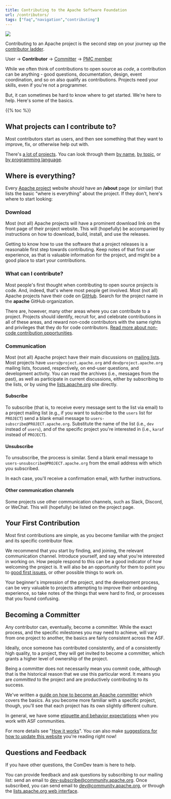 ```yaml
---
title: Contributing to the Apache Software Foundation
url: /contributors/
tags: ["faq","navigation","contributing"]
---
```


<img src="/images/contributors-fp.webp" class="pull-right">

Contributing to an Apache project is the second step on your journey up
the [contributor ladder](/contributor-ladder.html).

User &rarr; **Contributor** &rarr; [Committer](/committers/) &rarr; [PMC member](/pmc/)

While we often think of contributions to open source as *code*, a 
contribution can be anything - good questions, documentation, design,
event coordination, and so on also qualify as contributions. Projects
need your skills, even if you're not a programmer.

But, it can sometimes be hard to know where to get started. We're here
to help. Here's some of the basics.

{{% toc %}}

## What projects can I contribute to?

Most contributors start as users, and then see something that they want
to improve, fix, or otherwise help out with.

There's [a lot of projects](https://projects.apache.org/). You can look
through them 
[by name](https://projects.apache.org/projects.html?name),
[by topic](https://projects.apache.org/projects.html?category),
or [by programming language](https://projects.apache.org/projects.html?language).

## Where is everything?

Every [Apache project](https://projects.apache.org/) website *should*
have an **/about** page (or similar) that lists the basic "where is 
everything" about the project. If they don't, here's where to start looking:

### Download

Most (not all) Apache projects will have a prominent download link on
the front page of their project website. This will (hopefully) be
accompanied by instructions on how to download, build, install, and use
the releases.

Getting to know how to use the software that a project releases is a
reasonable first step towards contributing. Keep notes of that first
user experience, as that is valuable information for the project, and
might be a good place to start your contributions.

### What can I contribute?

Most people's first thought when contributing to open source projects is
code. And, indeed, that's where most people get involved. Most (not all) 
Apache projects have their code on [GitHub](https://github.com/apache).
Search for the project name in the **apache** GitHub organization.

There are, however, many other areas where you can contribute to a
project. Projects should identify, recruit for, and celebrate contributions in
all of these areas, and reward non-code contributors with the same
rights and privileges that they do for code contributors. [Read more
about non-code contribution opportunities](non-code.html).

### Communication

Most (not all) Apache project have their main discussions on [mailing
lists][11]. Most projects have
`users@project.apache.org` and `dev@project.apache.org` mailing lists,
focused, respectively, on end-user questions, and development activity.
You can read the archives (i.e., messages from the past), as well as
participate in current discussions, either by subscribing to the lists,
or by using the [lists.apache.org][11] site
directly.

<!--

TODO:

All of this stuff about mailing lists should be in mailing-lists.md
rather than here.

-->

#### Subscribe

To subscribe (that is, to receive every message sent to the list via
email) to a project mailing list (e.g., if you want to subscribe
to the `users` list for `PROJECT`)
send a blank email message to `users-subscribe@PROJECT.apache.org`.
Substitute the name of the list (i.e., `dev` instead of `users`), and of 
the specific project you're interested in (i.e., `karaf` instead of
`PROJECT`).

#### Unsubscribe

To unsubscribe, the process is similar. Send a blank email message to
`users-unsubscribe@PROJECT.apache.org` from the email address with which
you subscribed.

In each case, you'll receive a confirmation email, with further
instructions.

#### Other communication channels

Some projects use other communication channels, such as Slack, Discord,
or WeChat. This will (hopefully) be listed on the project page.

## Your First Contribution

Most first contributions are simple, as you become familiar with the
project and its specific contributor flow.

We recommend that you start by finding, and joining, the relevant
communication channel. Introduce yourself, and say what you're
interested in working on. How people respond to this can be a good
indicator of how welcoming the project is. It will also be an
opportunity for them to point you to [good first
issues](https://community.apache.org/committers/good-first-issues.html),
or other possible things to work on.

Your beginner's impression of the project, and the development process,
can be very valuable to projects attempting to improve their onboarding
experience, so take notes of the things that were hard to find, or
processes that you found confusing.

## Becoming a Committer

Any contributor can, eventually, become a committer. While the exact
process, and the specific milestones you may need to achieve, will vary
from one project to another, the basics are fairly consistent across the
ASF.

Ideally, once someone has contributed consistently, and of a
consistently high quality, to a project, they will get invited to become
a committer, which grants a higher level of ownership of the project.

Being a committer does not necessarily mean you commit code, although
that is the historical reason that we use this particular word.
It means you are *committed* to the project and are productively 
contributing to its success.

We've written a [guide on how to become an Apache
committer](/contributors/becomingacommitter.html) which covers the basics. As you
become more familiar with a specific project, though, you'll see that
each project has its own slightly different culture.

In general, we have some [etiquette and behavior expectations][8] when 
you work with ASF communities.

For more details see "[How it works][9]".  You can also make 
[suggestions for how to update this website][10] you're reading right now!

## Questions and Feedback

If you have other questions, the ComDev team is here to help.

You can provide feedback and ask questions by subscribing to our mailing
list: send an email to 
[dev-subscribe@community.apache.org](mailto:dev-subscribe@community.apache.org). 
Once subscribed, you can send email to [dev@community.apache.org](mailto:dev@community.apache.org), 
or through the [lists.apache.org web
interface](https://lists.apache.org/lists.html?dev@community.apache.org).


<!--

Editorial Note: This is useful content, but doesn't belong here. Commenting out
for now, but need to move at some point. Probably belongs under /pmc/ ? --RCB

## Project Independence And Policies

While not all ASF projects practice all aspects of the Apache Way in the 
same way, there are a number of rules that ASF projects must follow – things
like complying with PMC [release voting][2], [legal policy][3], [brand policy][4], 
using [mailing lists][5], etc., which are [documented in various places][6]. 

One of these invariant rules is that projects are managed
independently of any commercial interests. The goal is to create an
environment in which all participants are equal and thus have an equal
opportunity to contribute to and benefit from our software, regardless
of motivation or financial objectives. This is discussed in more detail
in our document [Project Independence][7].

-->

<!-- Links -->
  [1]: /newcomers/index.html
  [2]: https://www.apache.org/legal/release-policy.html
  [3]: https://www.apache.org/legal/
  [4]: https://www.apache.org/foundation/marks/
  [5]: https://www.apache.org/dev/#mail
  [6]: /blog/what_makes_apache_projects_different
  [7]: /projectIndependence.html
  [8]: /contributors/etiquette
  [9]: https://www.apache.org/foundation/how-it-works.html
  [10]: /newbiefaq.html#websitecms
  [11]: https://lists.apache.org/
<!-- /Links -->

